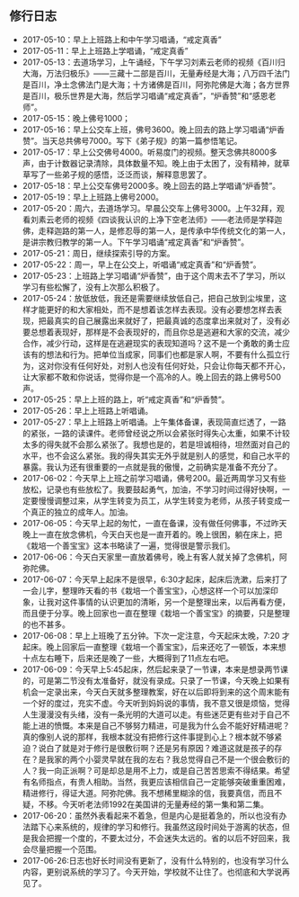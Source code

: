 ## 修行日志
- 2017-05-10：早上上班路上和中午学习唱诵，“戒定真香”
- 2017-05-11：早上上班路上学唱诵，“戒定真香”
- 2017-05-13：去道场学习，上午诵经，下午学习刘素云老师的视频《百川归大海，万法归极乐》——三藏十二部是百川，无量寿经是大海；八万四千法门是百川，净土念佛法门是大海；十方诸佛是百川，阿弥陀佛是大海；各方世界是百川，极乐世界是大海，然后学习唱诵“戒定真香”，“炉香赞”和“感恩老师”。
- 2017-05-15：晚上佛号1000；
- 2017-05-16：早上公交车上班，佛号3600。晚上回去的路上学习唱诵“炉香赞”。当天总共佛号7000。写下《弟子规》的第一篇参悟笔记。
- 2017-05-17：早上公交佛号4000。听易度门的视频。整天念佛共8000多声，由于计数器记录清除，具体数量不知。晚上由于太困了，没有精神，就草草写了一些弟子规的感悟，泛泛而谈，解释意思罢了。
- 2017-05-18：早上公交车佛号2000多。晚上回去的路上学唱诵“炉香赞”。
- 2017-05-19：早上上班路上佛号2000。
- 2017-05-20：周六，去道场学习。早晨公交车上佛号3000。上午32拜，观看刘素云老师的视频《四谈我认识的上净下空老法师》——老法师是学释迦佛，走释迦路的第一人，是修忍辱的第一人，是传承中华传统文化的第一人，是讲宗教归教学的第一人。下午学习唱诵“戒定真香”和“炉香赞”。
- 2017-05-21：周日，继续探索引导的方案。
- 2017-05-22：周一，早上在公交上，听唱诵“戒定真香”和“炉香赞”。
- 2017-05-23：上班路上学习唱诵“炉香赞”，由于这个周末去不了学习，所以学习有些松懈了，没有上次那么积极了。
- 2017-05-24：放低放低，我还是需要继续放低自己，把自己放到尘埃里，这样才能更好的和大家相处，而不是想着该怎样去表现。没有必要想怎样去表现，把最真实的自己展露出来就好了，把最真诚的态度拿出来就对了，没有必要总想着表现好，那样是不会表现好的，而且你总是逃避和大家的交流，减少合作，减少行动，这样是在逃避现实的表现知道吗？这不是一个勇敢的勇士应该有的想法和行为。把单位当成家，同事们也都是家人啊，不要有什么孤立行为，这对你没有任何好处，对别人也没有任何好处，只会让你每天都不开心，让大家都不敢和你说话，觉得你是一个高冷的人。晚上回去的路上佛号500声。
- 2017-05-25：早上上班的路上，听“戒定真香”和“炉香赞”。
- 2017-05-26：早上上班路上听唱诵。
- 2017-05-27：早上上班路上听唱诵。上午集体备课，表现简直烂透了，一路的紧张，一路的读课件。老师曾经说之所以会紧张时得失心太重，如果不计较太多的得失就不会那么紧张了。我想也是的，若是坦诚相待，坦然面对自己的水平，也不会这么紧张。我的得失其实无外乎就是别人的感觉，和自己水平的暴露。我认为还有很重要的一点就是我的傲慢，之前确实是准备不充分了。
- 2017-06-02：今天早上上班之前学习唱诵，佛号200。最近两周学习又有些放松，记录也有些放松了。我要鼓起勇气，加油，不学习时间过得好快啊，一定要慢慢调整过来，从学生转变为员工，从学生转变为老师，从孩子转变成一个真正的独立的成年人。加油。
- 2017-06-05：今天早上起的匆忙，一直在备课，没有做任何佛事，不过昨天晚上一直在放念佛机，今天白天也是一直开着的。晚上很困，躺在床上，把《栽培一个善宝宝》这本书略读了一遍，觉得很是警示我们。
- 2017-06-06：今天白天家里一直放着佛号，晚上有客人就关掉了念佛机，阿弥陀佛。
- 2017-06-07：今天早上起床不是很早，6:30才起床，起床后洗漱，后来打了一会儿字，整理昨天看的书《栽培一个善宝宝》，心想这样一个可以加深印象，让我对这件事情的认识更加的清晰，另一个是整理出来，以后再看方便，而且便于分享。晚上回家也一直在整理《栽培一个善宝宝》的摘要，只是整理的也不甚多。
- 2017-06-08：早上上班晚了五分钟。下次一定注意，今天起床太晚，7:20 才起床。晚上回家后一直整理《栽培一个善宝宝》，后来还吃了一顿饭，本来想十点左右睡下，后来还是晚了一些，大概得到了11点左右吧。
- 2017-06-09：今天早上5:45起床，然后起来录了一节课，本来是想录两节课的，可是第二节没有太准备好，就没有录成。只录了一节课，今天晚上如果有机会一定录出来，今天白天就多整理教案，好在以后即将到来的这个周末能有一个好的度过，充实不虚。今天听到妈妈说的事情，我不意又很是烦恼，觉得人生漫漫没有头绪，没有一条光明的大道可以走。有些迷茫更有些对于自己不能上进的愤慨。本来是自己不够努力精进，可是我为什么会不能好好精进呢？真的像别人说的那样，我根本就没有把修行这件事提到心上？根本就不够紧迫？说白了就是对于修行是很敷衍啊？还是另有原因？难道这就是孩子的存在？是我家的两个小婴灵早就在我的左右？我总觉得自己不是一个很会敷衍的人？我一向正派啊？可是却总是用不上力，或是自己苦苦思索不得结果。希望有名师指点，有贵人相助。当然，我更应该相信自己一定能够突破重重困难，精进修行，得证大道。阿弥陀佛。我不想稀里糊涂的信，我要真信，而且不疑，不移。今天听老法师1992在美国讲的无量寿经的第一集和第二集。
- 2017-06-20：虽然外表看起来不着急，但是内心是挺着急的，所以也没有办法踏下心来系统的，规律的学习和修行。我虽然这段时间处于游离的状态，但是我会把握一个度的，不要太过分，不会迷失太远的。省的以后不好回来，我会尽量把握一个范围。
- 2017-06-26:日志也好长时间没有更新了，没有什么特别的，也没有学习什么内容，更别说系统的学习了。今天开始，学校就不让住了。也彻底和大学说再见了。





